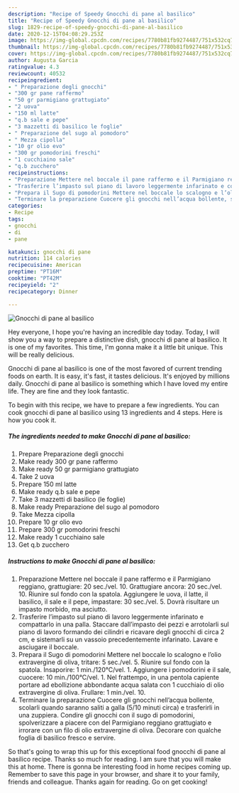 ```yaml
---
description: "Recipe of Speedy Gnocchi di pane al basilico"
title: "Recipe of Speedy Gnocchi di pane al basilico"
slug: 1829-recipe-of-speedy-gnocchi-di-pane-al-basilico
date: 2020-12-15T04:08:29.253Z
image: https://img-global.cpcdn.com/recipes/7780b81fb9274487/751x532cq70/gnocchi-di-pane-al-basilico-recipe-main-photo.jpg
thumbnail: https://img-global.cpcdn.com/recipes/7780b81fb9274487/751x532cq70/gnocchi-di-pane-al-basilico-recipe-main-photo.jpg
cover: https://img-global.cpcdn.com/recipes/7780b81fb9274487/751x532cq70/gnocchi-di-pane-al-basilico-recipe-main-photo.jpg
author: Augusta Garcia
ratingvalue: 4.3
reviewcount: 40532
recipeingredient:
- " Preparazione degli gnocchi"
- "300 gr pane raffermo"
- "50 gr parmigiano grattugiato"
- "2 uova"
- "150 ml latte"
- "q.b sale e pepe"
- "3 mazzetti di basilico le foglie"
- " Preparazione del sugo al pomodoro"
- " Mezza cipolla"
- "10 gr olio evo"
- "300 gr pomodorini freschi"
- "1 cucchiaino sale"
- "q.b zucchero"
recipeinstructions:
- "Preparazione Mettere nel boccale il pane raffermo e il Parmigiano reggiano, grattugiare: 20 sec./vel. 10. Grattugiare ancora: 20 sec./vel. 10. Riunire sul fondo con la spatola. Aggiungere le uova, il latte, il basilico, il sale e il pepe, impastare: 30 sec./vel. 5. Dovrà risultare un impasto morbido, ma asciutto."
- "Trasferire l’impasto sul piano di lavoro leggermente infarinato e compattarlo in una palla. Staccare dall’impasto dei pezzi e arrotolarli sul piano di lavoro formando dei cilindri e ricavare degli gnocchi di circa 2 cm, e sistemarli su un vassoio precedentemente infarinato. Lavare e asciugare il boccale."
- "Prepara il Sugo di pomodorini Mettere nel boccale lo scalogno e l’olio extravergine di oliva, tritare: 5 sec./vel. 5. Riunire sul fondo con la spatola. Insaporire: 1 min./120°C/vel. 1. Aggiungere i pomodorini e il sale, cuocere: 10 min./100°C/vel. 1. Nel frattempo, in una pentola capiente portare ad ebollizione abbondante acqua salata con 1 cucchiaio di olio extravergine di oliva. Frullare: 1 min./vel. 10."
- "Terminare la preparazione Cuocere gli gnocchi nell’acqua bollente, scolarli quando saranno saliti a galla (5/10 minuti circa) e trasferirli in una zuppiera. Condire gli gnocchi con il sugo di pomodorini, spolverizzare a piacere con del Parmigiano reggiano grattugiato e irrorare con un filo di olio extravergine di oliva. Decorare con qualche foglia di basilico fresco e servire."
categories:
- Recipe
tags:
- gnocchi
- di
- pane

katakunci: gnocchi di pane 
nutrition: 114 calories
recipecuisine: American
preptime: "PT16M"
cooktime: "PT42M"
recipeyield: "2"
recipecategory: Dinner

---
```



![Gnocchi di pane al basilico](https://img-global.cpcdn.com/recipes/7780b81fb9274487/751x532cq70/gnocchi-di-pane-al-basilico-recipe-main-photo.jpg)

Hey everyone, I hope you're having an incredible day today. Today, I will show you a way to prepare a distinctive dish, gnocchi di pane al basilico. It is one of my favorites. This time, I'm gonna make it a little bit unique. This will be really delicious.



Gnocchi di pane al basilico is one of the most favored of current trending foods on earth. It is easy, it's fast, it tastes delicious. It's enjoyed by millions daily. Gnocchi di pane al basilico is something which I have loved my entire life. They are fine and they look fantastic.


To begin with this recipe, we have to prepare a few ingredients. You can cook gnocchi di pane al basilico using 13 ingredients and 4 steps. Here is how you cook it.

<!--inarticleads1-->

##### The ingredients needed to make Gnocchi di pane al basilico:

1. Prepare  Preparazione degli gnocchi
1. Make ready 300 gr pane raffermo
1. Make ready 50 gr parmigiano grattugiato
1. Take 2 uova
1. Prepare 150 ml latte
1. Make ready q.b sale e pepe
1. Take 3 mazzetti di basilico (le foglie)
1. Make ready  Preparazione del sugo al pomodoro
1. Take  Mezza cipolla
1. Prepare 10 gr olio evo
1. Prepare 300 gr pomodorini freschi
1. Make ready 1 cucchiaino sale
1. Get q.b zucchero




<!--inarticleads2-->

##### Instructions to make Gnocchi di pane al basilico:

1. Preparazione Mettere nel boccale il pane raffermo e il Parmigiano reggiano, grattugiare: 20 sec./vel. 10. Grattugiare ancora: 20 sec./vel. 10. Riunire sul fondo con la spatola. Aggiungere le uova, il latte, il basilico, il sale e il pepe, impastare: 30 sec./vel. 5. Dovrà risultare un impasto morbido, ma asciutto.
1. Trasferire l’impasto sul piano di lavoro leggermente infarinato e compattarlo in una palla. Staccare dall’impasto dei pezzi e arrotolarli sul piano di lavoro formando dei cilindri e ricavare degli gnocchi di circa 2 cm, e sistemarli su un vassoio precedentemente infarinato. Lavare e asciugare il boccale.
1. Prepara il Sugo di pomodorini Mettere nel boccale lo scalogno e l’olio extravergine di oliva, tritare: 5 sec./vel. 5. Riunire sul fondo con la spatola. Insaporire: 1 min./120°C/vel. 1. Aggiungere i pomodorini e il sale, cuocere: 10 min./100°C/vel. 1. Nel frattempo, in una pentola capiente portare ad ebollizione abbondante acqua salata con 1 cucchiaio di olio extravergine di oliva. Frullare: 1 min./vel. 10.
1. Terminare la preparazione Cuocere gli gnocchi nell’acqua bollente, scolarli quando saranno saliti a galla (5/10 minuti circa) e trasferirli in una zuppiera. Condire gli gnocchi con il sugo di pomodorini, spolverizzare a piacere con del Parmigiano reggiano grattugiato e irrorare con un filo di olio extravergine di oliva. Decorare con qualche foglia di basilico fresco e servire.




So that's going to wrap this up for this exceptional food gnocchi di pane al basilico recipe. Thanks so much for reading. I am sure that you will make this at home. There is gonna be interesting food in home recipes coming up. Remember to save this page in your browser, and share it to your family, friends and colleague. Thanks again for reading. Go on get cooking!
